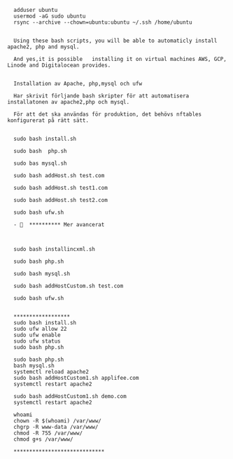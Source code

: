       adduser ubuntu
      usermod -aG sudo ubuntu
      rsync --archive --chown=ubuntu:ubuntu ~/.ssh /home/ubuntu
      
      
      Using these bash scripts, you will be able to automaticly install apache2, php and mysql.
      
      And yes,it is possible   installing it on virtual machines AWS, GCP, Linode and Digitalocean provides.
      
      
      Installation av Apache, php,mysql och ufw
      
      Har skrivit förljande bash skripter för att automatisera installatonen av apache2,php och mysql.
      
      För att det ska användas för produktion, det behövs nftables konfigurerat på rätt sätt.
      
      
      sudo bash install.sh
      
      sudo bash  php.sh
      
      sudo bas mysql.sh
      
      sudo bash addHost.sh test.com
      
      sudo bash addHost.sh test1.com
      
      sudo bash addHost.sh test2.com
      
      sudo bash ufw.sh
      
      - 👀  ********** Mer avancerat
      
      
      
      sudo bash installincxml.sh 
      
      sudo bash php.sh
      
      sudo bash mysql.sh
      
      sudo bash addHostCustom.sh test.com
      
      sudo bash ufw.sh
      
      
      ******************
      sudo bash install.sh 
      sudo ufw allow 22
      sudo ufw enable
      sudo ufw status
      sudo bash php.sh
      
      sudo bash php.sh 
      bash mysql.sh 
      systemctl reload apache2
      sudo bash addHostCustom1.sh applifee.com
      systemctl restart apache2
      
      sudo bash addHostCustom1.sh demo.com
      systemctl restart apache2
      
      whoami
      chown -R $(whoami) /var/www/
      chgrp -R www-data /var/www/
      chmod -R 755 /var/www/
      chmod g+s /var/www/
      
      *****************************
      
      
      
      
